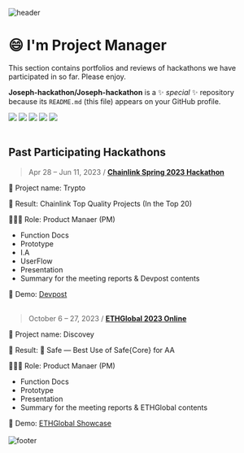 ![header](https://capsule-render.vercel.app/api?type=waving&color=auto&height=300&section=header&text=Welcome&fontSize=60&animation=fadeIn&fontAlignY=38&desc=Joseph%20in%20Hackathon%20Portfolio&descAlignY=51&descAlign=62)

# 😄 I'm Project Manager
This section contains portfolios and reviews of hackathons we have participated in so far.
Please enjoy.

**Joseph-hackathon/Joseph-hackathon** is a ✨ _special_ ✨ repository because its `README.md` (this file) appears on your GitHub profile.

<img src="https://img.shields.io/badge/Figma-F24E1E?style=flat&logo=Figma&logoColor=white"/> <img src="https://img.shields.io/badge/Google Docs-4285F4?style=flat&logo=googledocs&logoColor=white"/>
<img src="https://img.shields.io/badge/Google Meet-00897B?style=flat&logo=googlemeet&logoColor=white"/> <img src="https://img.shields.io/badge/Notion-ffffff?style=flat&logo=notion&logoColor=black"/> <img src="https://img.shields.io/badge/obsidian-7C3AED?style=flat&logo=obsidian&logoColor=white"/>
<br></br>
## Past Participating Hackathons
> Apr 28 – Jun 11, 2023 / [**Chainlink Spring 2023 Hackathon**](https://github.com/Joseph-hackathon/hackathon/blob/main/Chainlink%20Spring%202023%20Hackathon.md)

  🛫 Project name: Trypto
  
  👑 Result: Chainlink Top Quality Projects (In the Top 20)

  👨🏼‍💻 Role: Product Manaer (PM)
  - Function Docs
  - Prototype
  - I.A
  - UserFlow
  - Presentation
  - Summary for the meeting reports & Devpost contents

  📢 Demo: [Devpost](https://devpost.com/software/not-yet-6rw8c2)
<br></br>
> October 6 – 27, 2023 / [**ETHGlobal 2023 Online**](https://github.com/Joseph-hackathon/hackathon/blob/main/ETHGlobal%202023%20Online.md)

  📶 Project name: Discovey
  
  👑 Result: 🥉 Safe — Best Use of Safe{Core} for AA

  👨🏼‍💻 Role: Product Manaer (PM)
  - Function Docs
  - Prototype
  - Presentation
  - Summary for the meeting reports & ETHGlobal contents

  📢 Demo: [ETHGlobal Showcase](https://ethglobal.com/showcase/discovey-tuywc)
<br></br>
![footer](https://capsule-render.vercel.app/api?type=waving&color=auto&height=90&section=footer)
